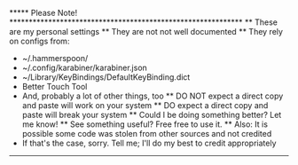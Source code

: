 ***** Please Note!  ************************************************************
** These are my personal settings
** They are not not well documented
** They rely on configs from:
   * ~/.hammerspoon/
   * ~/.config/karabiner/karabiner.json
   * ~/Library/KeyBindings/DefaultKeyBinding.dict
   * Better Touch Tool
   * And, probably a lot of other things, too
** DO NOT expect a direct copy and paste will work on your system
** DO expect a direct copy and paste will break your system
** Could I be doing something better? Let me know!
** See something useful? Free free to use it.
** Also: It is possible some code was stolen from other sources and not credited
   * If that's the case, sorry. Tell me; I'll do my best to credit appropriately
********************************************************************************

